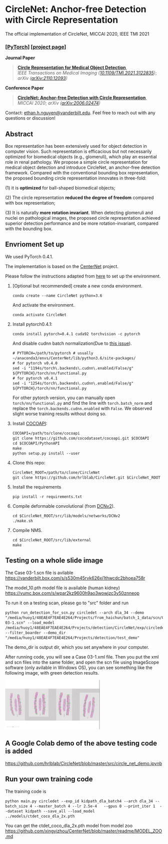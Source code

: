 # CircleNet: Anchor-free Detection with Circle Representation
The official implementation of CircleNet, MICCAI 2020, IEEE TMI 2021
### [[PyTorch]](https://github.com/hrlblab/CircleNet) [[project page]](https://github.com/hrlblab/CircleNet)

**Journal Paper**
> [**Circle Representation for Medical Object Detection**](https://ieeexplore.ieee.org/document/9585500),                   
> *IEEE Transactions on Medical Imaging ([10.1109/TMI.2021.3122835](https://ieeexplore.ieee.org/document/9585500))*; *arXiv ([arXiv:2110.12093](https://arxiv.org/abs/2110.12093))*

**Conference Paper**
> [**CircleNet: Anchor-free Detection with Circle Representation**](https://link.springer.com/chapter/10.1007/978-3-030-59719-1_4),                 
> *MICCAI 2020*; *arXiv ([arXiv:2006.02474](https://arxiv.org/abs/2006.02474))*

Contact: [ethan.h.nguyen@vanderbilt.edu](mailto:ethan.h.nguyen@vanderbilt.edu). Feel free to reach out with any questions or discussion!  

## Abstract
Box representation has been extensively used for object detection in computer vision. Such representation is efficacious but not necessarily optimized for biomedical objects (e.g., glomeruli), which play an essential role in renal pathology. We propose a simple circle representation for medical object detection and introduce CircleNet, an anchor-free detection framework. Compared with the conventional bounding box representation, the proposed bounding circle representation innovates in three-fold: 

(1) it is **optimized** for ball-shaped biomedical objects; 

(2) The circle representation **reduced the degree of freedom** compared with box representation; 

(3) It is naturally **more rotation invariant**. When detecting glomeruli and nuclei on pathological images, the proposed circle representation achieved superior detection performance and be more rotation-invariant, compared with the bounding box.

## Envrioment Set up
We used PyTorch 0.4.1. 

The implementation is based on the [CenterNet](https://github.com/xingyizhou/CenterNet) project.


Please follow the instructions adapted from [here](https://github.com/xingyizhou/CenterNet/blob/master/readme/INSTALL.md) to set up the environment.


1. [Optional but recommended] create a new conda environment. 

    ~~~
    conda create --name CircleNet python=3.6
    ~~~
    
    And activate the environment.
    
    ~~~
    conda activate CircleNet
    ~~~

2. Install pytorch0.4.1:

    ~~~
    conda install pytorch=0.4.1 cuda92 torchvision -c pytorch
    ~~~
    
    And disable cudnn batch normalization(Due to [this issue](https://github.com/xingyizhou/pytorch-pose-hg-3d/issues/16)).
    
    ~~~
    # PYTORCH=/path/to/pytorch # usually ~/anaconda3/envs/CenterNet/lib/python3.6/site-packages/
    # for pytorch v0.4.0
    sed -i "1194s/torch\.backends\.cudnn\.enabled/False/g" ${PYTORCH}/torch/nn/functional.py
    # for pytorch v0.4.1
    sed -i "1254s/torch\.backends\.cudnn\.enabled/False/g" ${PYTORCH}/torch/nn/functional.py
    ~~~
     
    For other pytorch version, you can manually open `torch/nn/functional.py` and find the line with `torch.batch_norm` and replace the `torch.backends.cudnn.enabled` with `False`. We observed slight worse training results without doing so. 
     
3. Install [COCOAPI](https://github.com/cocodataset/cocoapi):

    ~~~
    COCOAPI=/path/to/clone/cocoapi
    git clone https://github.com/cocodataset/cocoapi.git $COCOAPI
    cd $COCOAPI/PythonAPI
    make
    python setup.py install --user
    ~~~

4. Clone this repo:

    ~~~
    CircleNet_ROOT=/path/to/clone/CircleNet
    git clone https://github.com/hrlblab/CircleNet.git $CircleNet_ROOT
    ~~~

5. Install the requirements
    
    ~~~
    pip install -r requirements.txt
    ~~~ 
    
6. Compile deformable convolutional (from [DCNv2](https://github.com/CharlesShang/DCNv2/tree/pytorch_0.4)).

    ~~~
    cd $CircleNet_ROOT/src/lib/models/networks/DCNv2
    ./make.sh
    ~~~
   
4. Compile NMS.

    ```
    cd $CircleNet_ROOT/src/lib/external
    make
    ```


## Testing on a whole slide image
The Case 03-1.scn file is avilable
https://vanderbilt.box.com/s/s530m45rvk626xi1thwcdc2bhoea758r

The model_10.pth model file is available (human kidney)
https://vumc.box.com/s/wpar2kz9600h9ao3wowjzc3y50znneop

To run it on a testing scan, please go to "src" folder and run
```
python run_detection_for_scn.py circledet --arch dla_34 --demo "/media/huoy1/48EAE4F7EAE4E264/Projects/from_haichun/batch_1_data/scn/Case 03-1.scn" --load_model /media/huoy1/48EAE4F7EAE4E264/Projects/detection/CircleNet/exp/circledet/kidpath_dla_batch4/model_10.pth --filter_boarder --demo_dir "/media/huoy1/48EAE4F7EAE4E264/Projects/detection/test_demo"
```

The demo_dir is output dir, which you set anywhere in your computer.

After running code, you will see a Case 03-1.xml file.
Then you put the xml and scn files into the same folder, and open the scn file using ImageScope software (only avilable in Windows OS), you can see something like the following image, with green detection results.

<img src="https://github.com/yuankaihuo/temp/blob/master/screenshot.jpg" width="60%" /> 

## A Google Colab demo of the above testing code is added 
https://github.com/hrlblab/CircleNet/blob/master/src/circle_net_demo.ipynb

## Run your own training code
The training code is
```
python main.py circledet --exp_id kidpath_dla_batch4 --arch dla_34 --batch_size 4 --master_batch 4 --lr 2.5e-4   --gpus 0 --print_iter 1  --dataset kidpath --save_all --load_model ../models/ctdet_coco_dla_2x.pth
```

You can get the ctdet_coco_dla_2x.pth model from model zoo
https://github.com/xingyizhou/CenterNet/blob/master/readme/MODEL_ZOO.md
